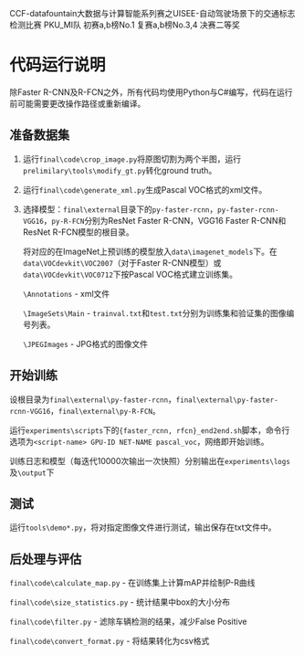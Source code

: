 CCF-datafountain大数据与计算智能系列赛之UISEE-自动驾驶场景下的交通标志检测比赛
PKU_MI队
初赛a,b榜No.1
复赛a,b榜No.3,4
决赛二等奖
# 代码运行说明

除Faster R-CNN及R-FCN之外，所有代码均使用Python与C#编写，代码在运行前可能需要更改操作路径或重新编译。

## 准备数据集

1. 运行`final\code\crop_image.py`将原图切割为两个半图，运行`prelimilary\tools\modify_gt.py`转化ground truth。

2. 运行`final\code\generate_xml.py`生成Pascal VOC格式的xml文件。

3. 选择模型：`final\external`目录下的`py-faster-rcnn`，`py-faster-rcnn-VGG16`，`py-R-FCN`分别为ResNet Faster R-CNN，VGG16 Faster R-CNN和ResNet R-FCN模型的根目录。

   将对应的在ImageNet上预训练的模型放入`data\imagenet_models`下。在`data\VOCdevkit\VOC2007`（对于Faster R-CNN模型）或`data\VOCdevkit\VOC0712`下按Pascal VOC格式建立训练集。

   `\Annotations` - xml文件

   `\ImageSets\Main` - `trainval.txt`和`test.txt`分别为训练集和验证集的图像编号列表。

   `\JPEGImages` - JPG格式的图像文件

## 开始训练

设根目录为`final\external\py-faster-rcnn`，`final\external\py-faster-rcnn-VGG16`，`final\external\py-R-FCN`。

运行`experiments\scripts`下的`{faster_rcnn, rfcn}_end2end.sh`脚本，命令行选项为`<script-name> GPU-ID NET-NAME pascal_voc`，网络即开始训练。

训练日志和模型（每迭代10000次输出一次快照）分别输出在`experiments\logs`及`\output`下

## 测试

运行`tools\demo*.py`，将对指定图像文件进行测试，输出保存在txt文件中。

## 后处理与评估

`final\code\calculate_map.py` - 在训练集上计算mAP并绘制P-R曲线

`final\code\size_statistics.py` - 统计结果中box的大小分布

`final\code\filter.py` - 滤除车辆检测的结果，减少False Positive

`final\code\convert_format.py` - 将结果转化为csv格式
